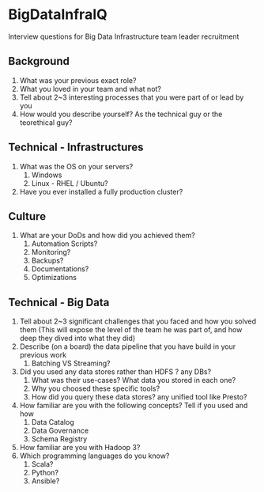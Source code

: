 # BigDataInfraIQ
Interview questions for Big Data Infrastructure team leader recruitment

## Background

1. What was your previous exact role?
2. What you loved in your team and what not?
3. Tell about 2~3 interesting processes that you were part of or lead by you
4. How would you describe yourself? As the technical guy or the teorethical guy?

## Technical - Infrastructures
1. What was the OS on your servers?
	1. Windows
	2. Linux - RHEL / Ubuntu?
2. Have you ever installed a fully production cluster?

## Culture

1. What are your DoDs and how did you achieved them?
	1. Automation Scripts?
	2. Monitoring?
	3. Backups?
	4. Documentations?
	5. Optimizations

## Technical - Big Data

1. Tell about 2~3 significant challenges that you faced and how you solved them 
	(This will expose the level of the team he was part of, and how deep they dived into what they did)
2. Describe (on a board) the data pipeline that you have build in your previous work
	1. Batching VS Streaming?
3. Did you used any data stores rather than HDFS ? any DBs?
	1. What was their use-cases? What data you stored in each one?
	2. Why you choosed these specific tools?
	3. How did you query these data stores? any unified tool like Presto?
4. How familiar are you with the following concepts? Tell if you used and how
	1. Data Catalog
	2. Data Governance
	3. Schema Registry
5. How familiar are you with Hadoop 3?
6. Which programming languages do you know?
	1. Scala?
	2. Python?
	3. Ansible?

